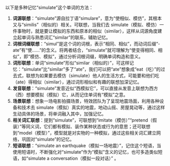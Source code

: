 以下是多种记忆“simulate”这个单词的方法：
1. **词源联想**：“simulate”源自拉丁语“simulare”，意为“使相似、模仿”，其根本又与“similis”（相似的）相关。可联想，当我们去 simulate（模拟、模仿）一件事物时，就是要让模拟的东西和原本的相似（similar），这样从词源角度建立起单词与熟悉词汇“similar”的联系，辅助记忆。
2. **词根词缀联想**：“simul”是这个词的词根，表示“相同、相似”，而动词后缀“-ate”有“使……”的含义。将两者结合，“simulate”就可理解为“使变得相同、相似”，即“模仿、模拟”，通过分析词根词缀，明确单词构造和意义。
3. **词形联想**：单词“simulate”形似“similar（相似的）”，可这样记忆：“simulate”比“similar”多了“ate”，我们可以把“ate”想象成“eat（吃）”的过去式，联想为如果要去模仿（simulate）他人的生活方式，可能要和他们吃（ate）得相似（similar），通过词形相似和有趣的联想加深记忆。
4. **发音联想**：“simulate”发音近似“西模拟它”，可以直接从发音上联想为西方（西）想要模拟（模拟）它，从而记住单词有“模拟”之意。
5. **场景联想**：想象一场电影拍摄场景，特效团队为了呈现地震场面，利用各种设备和技术去 simulate（模拟）真实的地震，地动山摇、房屋晃动等，通过这样生动具体的场景，将单词融入其中，加强记忆。
6. **相关词汇联想**：提到“simulate”，可联想到“imitate（模仿）”“pretend（假装）”等同义词，它们都有模拟、装作某种状态或行为的意思；还可联想到“model（模型）”，模型就是对实物的一种模拟，通过这些相关词汇建立网络，巩固对“simulate”的记忆。
7. **短语联想**：“simulate an earthquake（模拟一场地震）”，记住这个短语，当使用短语时，不断强化对“simulate”作为“模拟”含义的记忆，也可多造类似短语，如“simulate a conversation（模拟一段对话）” 。 